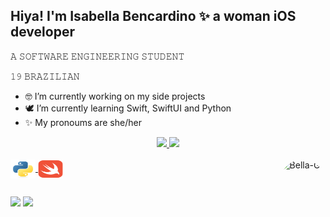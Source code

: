 ## Hiya! I'm Isabella Bencardino ✨ a woman iOS developer

𝙰 𝚂𝙾𝙵𝚃𝚆𝙰𝚁𝙴  𝙴𝙽𝙶𝙸𝙽𝙴𝙴𝚁𝙸𝙽𝙶  𝚂𝚃𝚄𝙳𝙴𝙽𝚃

𝟷𝟿 𝙱𝚁𝙰𝚉𝙸𝙻𝙸𝙰𝙽




- 🤓 I’m currently working on my side projects
- 🕊 I’m currently learning Swift, SwiftUI and Python
- ✨ My pronoums are she/her

<div align="center">
  <a href="https://github.com/bbencardino">
  <img height="180em" src="https://github-readme-stats.vercel.app/api?username=bbencardino&show_icons=true&theme=panda&include_all_commits=true&count_private=true"/>
  <img height="180em" src="https://github-readme-stats.vercel.app/api/top-langs/?username=bbencardino&layout=compact&langs_count=7&theme=panda"/>
</div>
<div style="display: inline_block"><br>
  <img align="center" alt="Bella-Python" height="30" width="40" src="https://raw.githubusercontent.com/devicons/devicon/master/icons/python/python-original.svg">
  <img align="center" alt="Bella-Swift" height="30" width="40" src="https://raw.githubusercontent.com/devicons/devicon/master/icons/swift/swift-original.svg">
  <img align="right" alt="Bella-Gif" height="200" style="border-radius:50px;" src="https://media.discordapp.net/attachments/930211195988869162/930211291233144892/Webp.net-gifmaker.gif">
</div>
  
  ##
 
<div> 
  <a href = "mailto:isabella@bencardino.com.br"><img src="https://img.shields.io/badge/-Gmail-%23333?style=for-the-badge&logo=gmail&logoColor=white" target="_blank"></a>
  <a href="https://www.linkedin.com/in/isabella-bencardino" target="_blank"><img src="https://img.shields.io/badge/-LinkedIn-%230077B5?style=for-the-badge&logo=linkedin&logoColor=white" target="_blank"></a> 
 
  
